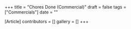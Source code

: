 +++
title = "Chores Done (Commercial)"
draft = false
tags = ["Commercials"]
date = ""

[Article]
contributors = []
gallery = []
+++